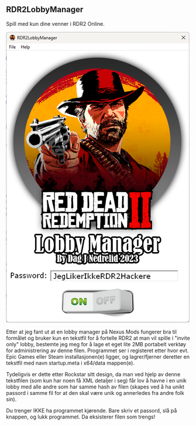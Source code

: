 ﻿## RDR2LobbyManager

Spill med kun dine venner i RDR2 Online.  

![Example UI_1](illustrasjon.png)  

Etter at jeg fant ut at en lobby manager på Nexus Mods fungerer bra til formålet og bruker kun en 
tekstfil for å fortelle RDR2 at man vil spille i "invite only" lobby, bestemte jeg meg for å lage 
et eget lite 2MB portabelt verktøy for administrering av denne filen. Programmet ser i registeret 
etter hvor evt. Epic Games eller Steam installasjonen(e) ligger, og lagrer/fjerner deretter en tekstfil 
med navn startup.meta i x64/data mappen(e).  

Tydeligvis er dette etter Rockstar sitt design, da man ved hjelp av denne tekstfilen (som kun har noen 
få XML detaljer i seg) får lov å havne i en unik lobby med alle andre som har samme hash av filen 
(skapes ved å ha unikt passord i samme fil for at den skal være unik og annerledes fra andre folk sin).  

Du trenger IKKE ha programmet kjørende. Bare skriv et passord, slå på knappen, og lukk programmet. Da eksisterer filen som trengs!